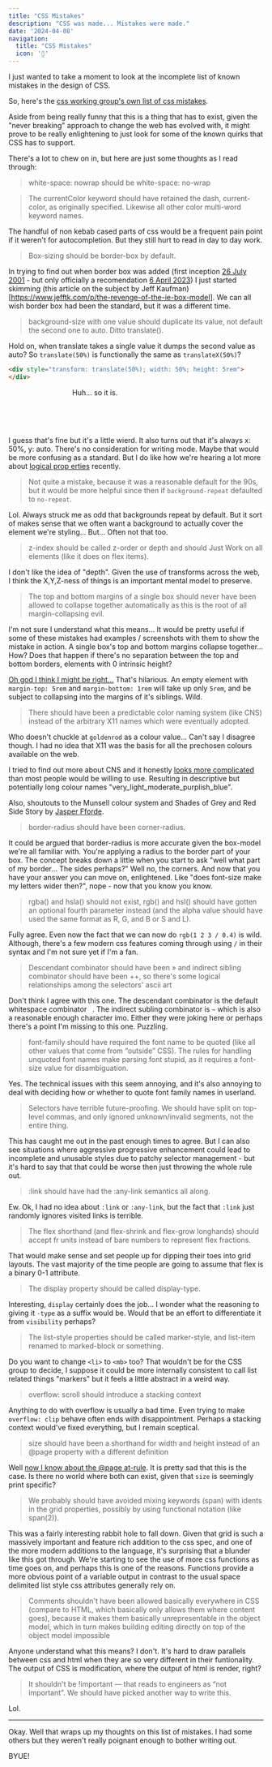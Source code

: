 ```yaml
---
title: "CSS Mistakes"
description: "CSS was made... Mistakes were made."
date: '2024-04-08'
navigation:
  title: "CSS Mistakes"
  icon: '⧮'
---
```


I just wanted to take a moment to look at the incomplete list of known mistakes in the design of CSS.

<!--more-->

So, here's the [css working group's own list of css mistakes](https://wiki.csswg.org/ideas/mistakes).

Aside from being really funny that this is a thing that has to exist, given the "never breaking" approach to change the web has evolved with, it might prove to be really enlightening to just look for some of the known quirks that CSS has to support.

There's a lot to chew on in, but here are just some thoughts as I read through:

> white-space: nowrap should be white-space: no-wrap

> The currentColor keyword should have retained the dash, current-color, as originally specified. Likewise all other color multi-word keyword names.

The handful of non kebab cased parts of css would be a frequent pain point if it weren't for autocompletion. But they still hurt to read in day to day work.


> Box-sizing should be border-box by default.

In trying to find out when border box was added (first inception [26 July 2001](https://www.w3.org/TR/2001/WD-css3-box-20010726/#the-box-width) - but only officially a recomendation [6 April 2023](https://www.w3.org/TR/2023/REC-css-box-3-20230406/)) I just started skimming (this article on the subject by Jeff Kaufman)[https://www.jefftk.com/p/the-revenge-of-the-ie-box-model]. We can all wish border box had been the standard, but it was a different time.


> background-size with one value should duplicate its value, not default the second one to auto. Ditto translate().

Hold on, when translate takes a single value it dumps the second value as auto? So `translate(50%)` is functionally the same as `translateX(50%)`?

```html
<div style="transform: translate(50%); width: 50%; height: 5rem">
</div>
```

<div
    class="bg-slate-500 grid place-content-center"
    style="transform: translate(50%); width: 50%; height: 5rem">
    Huh... so it is.
</div>

I guess that's fine but it's a little wierd. It also turns out that it's always x: 50%, y: auto. There's no consideration for writing mode. Maybe that would be more confusing as a standard. But I do like how we're hearing a lot more about [logical prop
erties](https://developer.mozilla.org/en-US/docs/Web/CSS/CSS_logical_properties_and_values) recently.

> Not quite a mistake, because it was a reasonable default for the 90s, but it would be more helpful since then if `background-repeat` defaulted to `no-repeat`.

Lol. Always struck me as odd that backgrounds repeat by default. But it sort of makes sense that we often want a background to actually cover the element we're styling... But... Often not that too.

> z-index should be called z-order or depth and should Just Work on all elements (like it does on flex items).

I don't like the idea of "depth". Given the use of transforms across the web, I think the X,Y,Z-ness of things is an important mental model to preserve.

> The top and bottom margins of a single box should never have been allowed to collapse together automatically as this is the root of all margin-collapsing evil.

I'm not sure I understand what this means... It would be pretty useful if some of these mistakes had examples / screenshots with them to show the mistake in action. A single box's top and bottom margins collapse together... How? Does that happen if there's no separation between the top and bottom borders, elements with 0 intrinsic height?

[Oh god I think I might be right...](https://developer.mozilla.org/en-US/docs/Web/CSS/CSS_Box_Model/Mastering_margin_collapsing#empty_blocks) That's hilarious. An empty element with `margin-top: 5rem` and `margin-bottom: 1rem` will take up only `5rem`, and be subject to collapsing into the margins of it's siblings. Wild.

> There should have been a predictable color naming system (like CNS) instead of the arbitrary X11 names which were eventually adopted.

Who doesn't chuckle at `goldenrod` as a colour value... Can't say I disagree though. I had no idea that X11 was the basis for all the prechosen colours available on the web.

I tried to find out more about CNS and it honestly [looks more complicated](https://upload.wikimedia.org/wikipedia/commons/8/86/CNS_syntax_diagram.svg) than most people would be willing to use. Resulting in descriptive but potentially long colour names "very_light_moderate_purplish_blue".

Also, shoutouts to the Munsell colour system and Shades of Grey and Red Side Story by [Jasper Fforde](https://www.jasperfforde.com/).

> border-radius should have been corner-radius.

It could be argued that border-radius is more accurate given the box-model we're all familiar with. You're applying a radius to the border part of your box. The concept breaks down a little when you start to ask "well what part of my border... The sides perhaps?" Well no, the corners. And now that you have your answer you can move on, enlightened. Like "does font-size make my letters wider then?", nope - now that you know you know.

> rgba() and hsla() should not exist, rgb() and hsl() should have gotten an optional fourth parameter instead (and the alpha value should have used the same format as R, G, and B or S and L).

Fully agree. Even now the fact that we can now do `rgb(1 2 3 / 0.4)` is wild. Although, there's a few modern css features coming through using `/` in their syntax and I'm not sure yet if I'm a fan.

> Descendant combinator should have been » and indirect sibling combinator should have been ++, so there's some logical relationships among the selectors' ascii art

Don't think I agree with this one. The descendant combinator is the default whitespace combinator ` `. The indirect subling combinator is `~` which is also a reasonable enough character imo. Either they were joking here or perhaps there's a point I'm missing to this one. Puzzling.

> font-family should have required the font name to be quoted (like all other values that come from “outside” CSS). The rules for handling unquoted font names make parsing font stupid, as it requires a font-size value for disambiguation.

Yes. The technical issues with this seem annoying, and it's also annoying to deal with deciding how or whether to quote font family names in userland.

> Selectors have terrible future-proofing. We should have split on top-level commas, and only ignored unknown/invalid segments, not the entire thing.

This has caught me out in the past enough times to agree. But I can also see situations where aggressive progressive enhancement could lead to incomplete and unusable styles due to patchy selector management - but it's hard to say that that could be worse then just throwing the whole rule out.

> :link should have had the :any-link semantics all along.

Ew. Ok, I had no idea about `:link` or `:any-link`, but the fact that `:link` just randomly ignores visited links is terrible.

> The flex shorthand (and flex-shrink and flex-grow longhands) should accept fr units instead of bare numbers to represent flex fractions.

That would make sense and set people up for dipping their toes into grid layouts. The vast majority of the time people are going to assume that flex is a binary 0-1 attribute.

> The display property should be called display-type.

Interesting, `display` certainly does the job... I wonder what the reasoning to giving it `-type` as a suffix would be. Would that be an effort to differentiate it from `visibility` perhaps?

> The list-style properties should be called marker-style, and list-item renamed to marked-block or something.

Do you want to change `<li>` to `<mb>` too? That wouldn't be for the CSS group to decide, I suppose it could be more internally consistent to call list related things "markers" but it feels a little abstract in a weird way.

> overflow: scroll should introduce a stacking context

Anything to do with overflow is usually a bad time. Even trying to make `overflow: clip` behave often ends with disappointment. Perhaps a stacking context would've fixed everything, but I remain sceptical.

> size should have been a shorthand for width and height instead of an @page property with a different definition


Well [now I know about the @page at-rule](https://developer.mozilla.org/en-US/docs/Web/CSS/@page). It is pretty sad that this is the case. Is there no world where both can exist, given that `size` is seemingly print specific?

> We probably should have avoided mixing keywords (span) with idents in the grid properties, possibly by using functional notation (like span(2)).

This was a fairly interesting rabbit hole to fall down. Given that grid is such a massively important and feature rich addition to the css spec, and one of the more modern additions to the language, it's surprising that a blunder like this got through. We're starting to see the use of more css functions as time goes on, and perhaps this is one of the reasons. Functions provide a more obvious point of a variable output in contrast to the usual space delimited list style css attributes generally rely on.

> Comments shouldn't have been allowed basically everywhere in CSS (compare to HTML, which basically only allows them where content goes), because it makes them basically unrepresentable in the object model, which in turn makes building editing directly on top of the object model impossible

Anyone understand what this means? I don't. It's hard to draw parallels between css and html when they are so very different in their funtionality. The output of CSS is modification, where the output of html is render, right?

> It shouldn't be !important — that reads to engineers as “not important”. We should have picked another way to write this.

Lol.

---

Okay. Well that wraps up my thoughts on this list of mistakes. I had some others but they weren't really poignant enough to bother writing out.

BYUE!